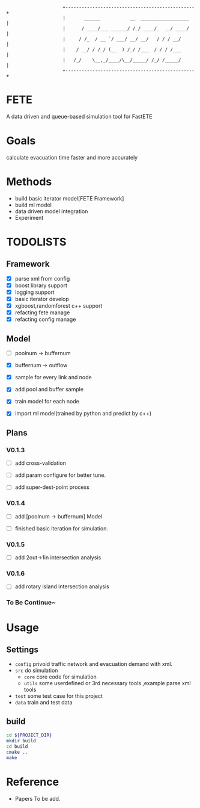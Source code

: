                          +------------------------------------------------+
                         |       ______           __  __________________  |
                         |      / ____/___ ______/ /_/ ____/_  __/ ____/  |
                         |     / /_  / __ `/ ___/ __/ __/   / / / __/     |
                         |    / __/ / /_/ (__  ) /_/ /___  / / / /___     |
                         |   /_/    \__,_/____/\__/_____/ /_/ /_____/     |
                         +------------------------------------------------+

# FETE
A data driven and  queue-based simulation tool for FastETE 

# Goals
calculate evacuation time faster and  more accurately

# Methods
-  build basic iterator model[FETE Framework]
-  build ml model
-  data driven model integration
-  Experiment

# TODOLISTS
## Framework
- [x] parse xml from config
- [x] boost library support
- [x] logging support
- [x] basic iterator develop
- [x] xgboost,randomforest c++ support
- [x] refacting fete manage
- [x] refacting config manage 

## Model
- [ ] poolnum -> buffernum
- [x] buffernum -> outflow
- [x] sample for every link and node
- [x] add pool and buffer sample
- [x] train model for each node
- [x] import ml model(trained by python and predict by c++)


## Plans
### V0.1.3
- [ ] add cross-validation
- [ ] add param configure for better tune.
- [ ] add super-dest-point process


### V0.1.4
- [ ] add [poolnum -> buffernum] Model
- [ ] finished basic iteration for simulation.


### V0.1.5
- [ ] add 2out->1in intersection analysis

### V0.1.6
- [ ] add rotary island intersection analysis

### To Be Continue~

# Usage
## Settings
- `config` privoid traffic network and evacuation demand with xml.
- `src` do simulation
    - `core` core code for simulation
    - `utils` some userdefined or 3rd necessary tools ,example parse xml tools
- `test` some test case for this project
- `data` train and test data

## build
```bash
cd ${PROJECT_DIR}
mkdir build
cd build
cmake ..
make
```

# Reference
- Papers To be add.
